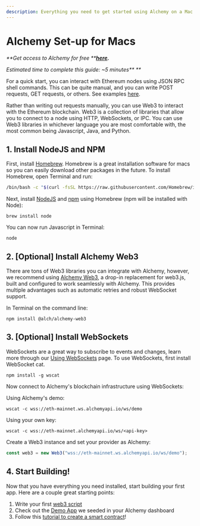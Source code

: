 ```yaml
---
description: Everything you need to get started using Alchemy on a Mac.
---
```


# Alchemy Set-up for Macs

_\*\*Get access to Alchemy for free \*\*_[_**here**_](https://alchemy.com/?r=affiliate:186ee05a-043c-44a8-b3ee-e5a05c8dba04)_**.**_

_Estimated time to complete this guide: \~5 minutes\*\* \*\*_

For a quick start, you can interact with Ethereum nodes using JSON RPC shell commands. This can be quite manual, and you can write POST requests, GET requests, or others. See examples [here](../introduction/getting-started/#2-make-a-request).

Rather than writing out requests manually, you can use Web3 to interact with the Ethereum blockchain. Web3 is a collection of libraries that allow you to connect to a node using HTTP, WebSockets, or IPC. You can use Web3 libraries in whichever language you are most comfortable with, the most common being Javascript, Java, and Python.

## 1. Install NodeJS and NPM

First, install [Homebrew](https://brew.sh). Homebrew is a great installation software for macs so you can easily download other packages in the future. To install Homebrew, open Terminal and run:

```bash
/bin/bash -c "$(curl -fsSL https://raw.githubusercontent.com/Homebrew/install/master/install.sh)"
```

Next, install [NodeJS](https://nodejs.org/en/) and [npm](https://www.npmjs.com) using Homebrew (npm will be installed with Node):

```
brew install node
```

You can now run Javascript in Terminal:

```
node
```

## 2. \[Optional] Install Alchemy Web3

There are tons of Web3 libraries you can integrate with Alchemy, however, we recommend using [Alchemy Web3](../documentation/alchemy-web3/), a drop-in replacement for web3.js, built and configured to work seamlessly with Alchemy. This provides multiple advantages such as automatic retries and robust WebSocket support.

In Terminal on the command line:

```
npm install @alch/alchemy-web3
```

## 3. \[Optional] Install WebSockets

WebSockets are a great way to subscribe to events and changes, learn more through our [Using WebSockets](using-websockets.md) page. To use WebSockets, first install WebSocket cat.

```
npm install -g wscat
```

Now connect to Alchemy's blockchain infrastructure using WebSockets:

Using Alchemy's demo:

```
wscat -c wss://eth-mainnet.ws.alchemyapi.io/ws/demo
```

Using your own key:

```
wscat -c wss://eth-mainnet.alchemyapi.io/ws/<api-key>
```

Create a Web3 instance and set your provider as Alchemy:

```javascript
const web3 = new Web3("wss://eth-mainnet.ws.alchemyapi.io/ws/demo");
```

## 4. Start Building!

Now that you have everything you need installed, start building your first app. Here are a couple great starting points:

1. Write your first [web3 script](../introduction/getting-started/simple-web3-script.md)
2. Check out the [Demo App](demo-app.md) we seeded in your Alchemy dashboard
3. Follow this [tutorial to create a smart contract](../tutorials/hello-world-smart-contract/)!

